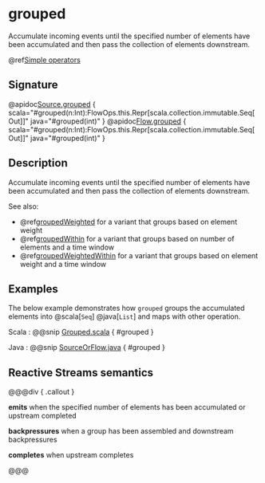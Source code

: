 # grouped

Accumulate incoming events until the specified number of elements have been accumulated and then pass the collection of elements downstream.

@ref[Simple operators](../index.md#simple-operators)

## Signature

@apidoc[Source.grouped](Source) { scala="#grouped(n:Int):FlowOps.this.Repr[scala.collection.immutable.Seq[Out]]" java="#grouped(int)" }
@apidoc[Flow.grouped](Flow) { scala="#grouped(n:Int):FlowOps.this.Repr[scala.collection.immutable.Seq[Out]]" java="#grouped(int)" }


## Description

Accumulate incoming events until the specified number of elements have been accumulated and then pass the collection of
elements downstream.

See also:

* @ref[groupedWeighted](groupedWeighted.md) for a variant that groups based on element weight
* @ref[groupedWithin](groupedWithin.md) for a variant that groups based on number of elements and a time window
* @ref[groupedWeightedWithin](groupedWeightedWithin.md) for a variant that groups based on element weight and a time window

## Examples

The below example demonstrates how `grouped` groups the accumulated elements into @scala[`Seq`] @java[`List`]
and maps with other operation.

Scala
:  @@snip [Grouped.scala](/akka-docs/src/test/scala/docs/stream/operators/sourceorflow/Grouped.scala) { #grouped }

Java
:  @@snip [SourceOrFlow.java](/akka-docs/src/test/java/jdocs/stream/operators/SourceOrFlow.java) { #grouped }

## Reactive Streams semantics

@@@div { .callout }

**emits** when the specified number of elements has been accumulated or upstream completed

**backpressures** when a group has been assembled and downstream backpressures

**completes** when upstream completes

@@@


